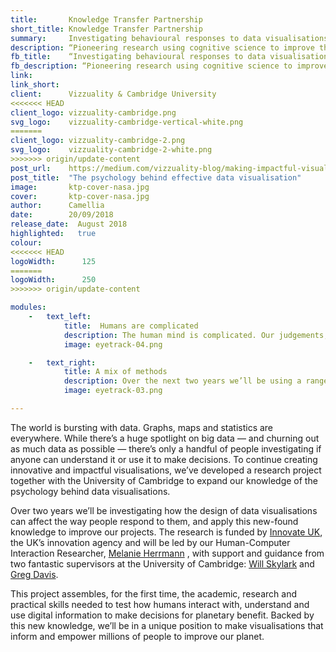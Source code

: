 ```yaml
---
title:       Knowledge Transfer Partnership
short_title: Knowledge Transfer Partnership
summary:     Investigating behavioural responses to data visualisations
description: “Pioneering research using cognitive science to improve the design of sustainable development data.”
fb_title:    “Investigating behavioural responses to data visualisations”
fb_description: “Pioneering research using cognitive science to improve the design of sustainable development data.”
link:        
link_short:  
client:      Vizzuality & Cambridge University
<<<<<<< HEAD
client_logo: vizzuality-cambridge.png
svg_logo:    vizzuality-cambridge-vertical-white.png
=======
client_logo: vizzuality-cambridge-2.png
svg_logo:    vizzuality-cambridge-2-white.png
>>>>>>> origin/update-content
post_url:    https://medium.com/vizzuality-blog/making-impactful-visualisations-using-psychology-797a6f0807ea
post_title:  "The psychology behind effective data visualisation"
image:       ktp-cover-nasa.jpg
cover:       ktp-cover-nasa.jpg
author:      Camellia
date:        20/09/2018
release_date:  August 2018           
highlighted:   true
colour: 
<<<<<<< HEAD
logoWidth:      125
=======
logoWidth:      250
>>>>>>> origin/update-content

modules:
    -   text_left: 
            title:  Humans are complicated
            description: The human mind is complicated. Our judgements, opinions and choices can be counterintuitive, inconsistent and downright irrational—but that doesn’t stop us from making them. Through our research into the psychology of data interpretation and decision-making we aim to develop practical guidelines that the whole data visualisation community can use to create designs with positive impacts.
            image: eyetrack-04.png

    -   text_right: 
            title: A mix of methods
            description: Over the next two years we’ll be using a range of methods to investigate how people understand data visualisation. Building on an initial review of current best practices and theories, we’ll spend most of the project conducting tests with different users from around the world. These tests will range from traditional user interviews to new innovative tests that use the latest in eye-tracking technology.
            image: eyetrack-03.png

---
```

The world is bursting with data. Graphs, maps and statistics are everywhere. While there’s a huge spotlight on big data — and churning out as much data as possible — there’s only a handful of people investigating if anyone can understand it or use it to make decisions. To continue creating innovative and impactful visualisations, we’ve developed a research project together with the University of Cambridge to expand our knowledge of the psychology behind data visualisations.

Over two years we’ll be investigating how the design of data visualisations can affect the way people respond to them, and apply this new-found knowledge to improve our projects. The research is funded by <a href='http://ktp.innovateuk.org/'>Innovate UK</a>, the UK’s innovation agency and will be led by our Human-Computer Interaction Researcher, <a href='http://vizzuality.com/about/melanie-herrmann'>Melanie Herrmann</a> , with support and guidance from two fantastic supervisors at the University of Cambridge: <a href='https://www.psychol.cam.ac.uk/people/william-j-matthews'>Will Skylark</a> and <a href='https://www.psychol.cam.ac.uk/people/gjd1000@cam.ac.uk'>Greg Davis</a>. 

This project assembles, for the first time, the academic, research and practical skills needed to test how humans interact with, understand and use digital information to make decisions for planetary benefit. Backed by this new knowledge, we’ll be in a unique position to make visualisations that inform and empower millions of people to improve our planet.

